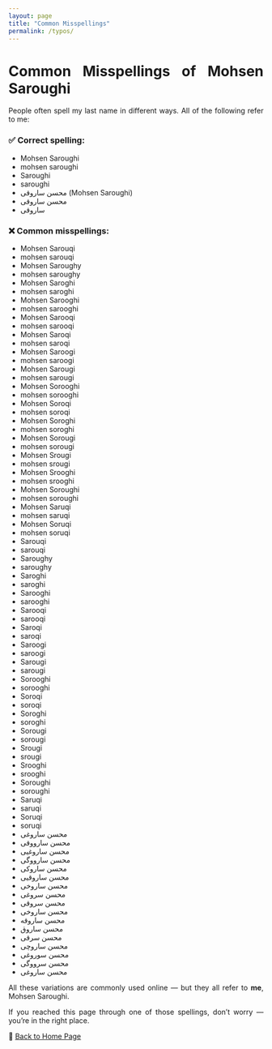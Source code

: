 ```yaml
---
layout: page
title: "Common Misspellings"
permalink: /typos/
---
```

<style>body {text-align: justify}</style>

# Common Misspellings of Mohsen Saroughi

People often spell my last name in different ways. All of the following refer to me:

### ✅ Correct spelling:
- Mohsen Saroughi
- mohsen saroughi
- Saroughi 
- saroughi 
- محسن ساروقی (Mohsen Saroughi)
- محسن ساروقی
- ساروقی


### ❌ Common misspellings:
- Mohsen Sarouqi
- mohsen sarouqi
- Mohsen Saroughy
- mohsen saroughy
- Mohsen Saroghi
- mohsen saroghi
- Mohsen Sarooghi
- mohsen sarooghi
- Mohsen Sarooqi
- mohsen sarooqi
- Mohsen Saroqi
- mohsen saroqi
- Mohsen Saroogi
- mohsen saroogi
- Mohsen Sarougi
- mohsen sarougi
- Mohsen Sorooghi
- mohsen sorooghi
- Mohsen Soroqi
- mohsen soroqi
- Mohsen Soroghi
- mohsen soroghi
- Mohsen Sorougi
- mohsen sorougi
- Mohsen Srougi
- mohsen srougi
- Mohsen Srooghi
- mohsen srooghi
- Mohsen Soroughi
- mohsen soroughi
- Mohsen Saruqi
- mohsen saruqi
- Mohsen Soruqi
- mohsen soruqi
- Sarouqi
- sarouqi
- Saroughy
- saroughy
- Saroghi
- saroghi
- Sarooghi
- sarooghi
- Sarooqi
- sarooqi
- Saroqi
- saroqi
- Saroogi
- saroogi
- Sarougi
- sarougi
- Sorooghi
- sorooghi
- Soroqi
- soroqi
- Soroghi
- soroghi
- Sorougi
- sorougi
- Srougi
- srougi
- Srooghi
- srooghi
- Soroughi
- soroughi
- Saruqi
- saruqi
- Soruqi
- soruqi
- محسن ساروغی  
- محسن سارووقی  
- محسن ساروغیی  
- محسن سارووگی  
- محسن ساروکی  
- محسن ساروقیی  
- محسن ساروخی  
- محسن سروغی  
- محسن سروقی  
- محسن ساروخی  
- محسن ساروقه  
- محسن ساروق  
- محسن سرقی  
- محسن ساروچی  
- محسن سوروغی  
- محسن سرووگی  
- محسن ساروغی



All these variations are commonly used online — but they all refer to **me**, Mohsen Saroughi.

If you reached this page through one of those spellings, don’t worry — you’re in the right place.

🔗 [Back to Home Page](/about/)